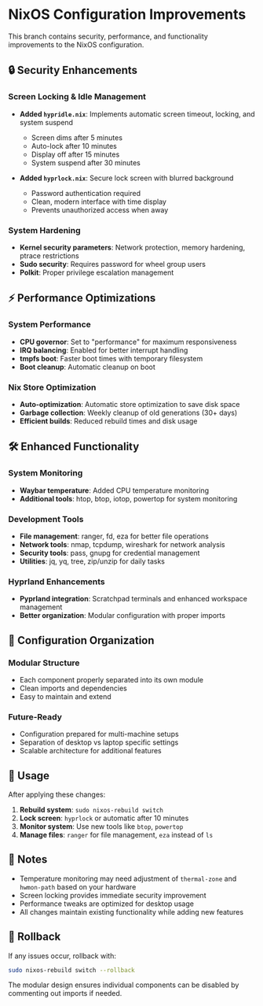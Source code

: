 # NixOS Configuration Improvements

This branch contains security, performance, and functionality improvements to the NixOS configuration.

## 🔒 Security Enhancements

### Screen Locking & Idle Management
- **Added `hypridle.nix`**: Implements automatic screen timeout, locking, and system suspend
  - Screen dims after 5 minutes
  - Auto-lock after 10 minutes  
  - Display off after 15 minutes
  - System suspend after 30 minutes

- **Added `hyprlock.nix`**: Secure lock screen with blurred background
  - Password authentication required
  - Clean, modern interface with time display
  - Prevents unauthorized access when away

### System Hardening
- **Kernel security parameters**: Network protection, memory hardening, ptrace restrictions
- **Sudo security**: Requires password for wheel group users
- **Polkit**: Proper privilege escalation management

## ⚡ Performance Optimizations

### System Performance
- **CPU governor**: Set to "performance" for maximum responsiveness
- **IRQ balancing**: Enabled for better interrupt handling
- **tmpfs boot**: Faster boot times with temporary filesystem
- **Boot cleanup**: Automatic cleanup on boot

### Nix Store Optimization
- **Auto-optimization**: Automatic store optimization to save disk space
- **Garbage collection**: Weekly cleanup of old generations (30+ days)
- **Efficient builds**: Reduced rebuild times and disk usage

## 🛠️ Enhanced Functionality

### System Monitoring
- **Waybar temperature**: Added CPU temperature monitoring
- **Additional tools**: htop, btop, iotop, powertop for system monitoring

### Development Tools
- **File management**: ranger, fd, eza for better file operations
- **Network tools**: nmap, tcpdump, wireshark for network analysis
- **Security tools**: pass, gnupg for credential management
- **Utilities**: jq, yq, tree, zip/unzip for daily tasks

### Hyprland Enhancements
- **Pyprland integration**: Scratchpad terminals and enhanced workspace management
- **Better organization**: Modular configuration with proper imports

## 🎯 Configuration Organization

### Modular Structure
- Each component properly separated into its own module
- Clean imports and dependencies
- Easy to maintain and extend

### Future-Ready
- Configuration prepared for multi-machine setups
- Separation of desktop vs laptop specific settings
- Scalable architecture for additional features

## 🚀 Usage

After applying these changes:

1. **Rebuild system**: `sudo nixos-rebuild switch`
2. **Lock screen**: `hyprlock` or automatic after 10 minutes
3. **Monitor system**: Use new tools like `btop`, `powertop`
4. **Manage files**: `ranger` for file management, `eza` instead of `ls`

## 📝 Notes

- Temperature monitoring may need adjustment of `thermal-zone` and `hwmon-path` based on your hardware
- Screen locking provides immediate security improvement
- Performance tweaks are optimized for desktop usage
- All changes maintain existing functionality while adding new features

## 🔄 Rollback

If any issues occur, rollback with:
```bash
sudo nixos-rebuild switch --rollback
```

The modular design ensures individual components can be disabled by commenting out imports if needed.
